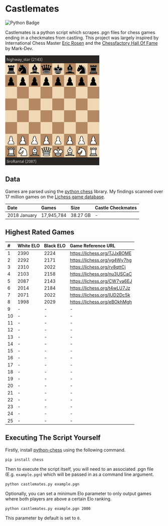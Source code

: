 # Castlemates
![Python Badge](https://img.shields.io/badge/Python-007396?style=for-the-badge&labelColor=black&logo=Python&logoColor=white) 

Castlemates is a python script which scrapes .pgn files for chess games ending in a checkmates from castling. This project was largely inspired by International Chess Master [Eric Rosen](https://twitter.com/im_rosen?lang=en) and the [Chessfactory Hall Of Fame](https://github.com/mark-dev/chessfactory-hall-of-fame) by Mark-Dev.

<a href="https://lichess.org/CW7va6EJ" target="_blank"><img src="exampleCastlemate.gif" width=300></a>

## Data
Games are parsed using the [python chess](https://python-chess.readthedocs.io/en/latest/) library. My findings scanned over 17 million games on the [Lichess game database](https://database.lichess.org/). 

| Date         | Games       | Size         | Castle Checkmates  |
|:-------------|:------------|:-------------|:-------------------|
| 2018 January | 17,945,784  | 38.27 GB     | -                  |

## Highest Rated Games

| #  | White ELO | Black ELO | Game Reference URL           |   
|:---|:----------|:----------|:-----------------------------|
| 1  | 2390      | 2224      | https://lichess.org/TJJxBOME | <!-- 4614 -->
| 2  | 2292      | 2171      | https://lichess.org/yg4Wy7hg | <!-- 4463 -->
| 3  | 2310      | 2022      | https://lichess.org/rv8qttCj | <!-- 4332 -->
| 4  | 2103      | 2158      | https://lichess.org/nu3USCaC | <!-- 4261 -->
| 5  | 2087      | 2143      | https://lichess.org/CW7va6EJ | <!-- 4230 -->
| 6  | 2014      | 2184      | https://lichess.org/t4wLU7Jz | <!-- 4198 -->
| 7  | 2071      | 2022      | https://lichess.org/IUD2Dc5k | <!-- 4093 -->
| 8  | 1998      | 2029      | https://lichess.org/eBOkhMgh | <!-- 4027 -->
| 9  | -         | -         | -                  |
| 10 | -         | -         | -                  |
| 11 | -         | -         | -                  |
| 12 | -         | -         | -                  |
| 13 | -         | -         | -                  |
| 14 | -         | -         | -                  |
| 15 | -         | -         | -                  |
| 16 | -         | -         | -                  |
| 17 | -         | -         | -                  |
| 18 | -         | -         | -                  |
| 19 | -         | -         | -                  |
| 20 | -         | -         | -                  |
| 21 | -         | -         | -                  |
| 22 | -         | -         | -                  |
| 23 | -         | -         | -                  |
| 24 | -         | -         | -                  |
| 25 | -         | -         | -                  |

## Executing The Script Yourself
Firstly, install [python-chess](https://python-chess.readthedocs.io/en/latest/) using the following command. 
```
pip install chess
```
Then to execute the script itself, you will need to an associated .pgn file (E.g. `example.pgn`) which will be passed in as a command line argument. 
```
python castlemates.py example.pgn
```
Optionally, you can set a minimum Elo parameter to only output games where both players are above a certain Elo ranking.
```
python castlemates.py example.pgn 2000
```
This parameter by default is set to `0`.
